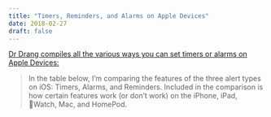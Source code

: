 ```yaml
---
title: "Timers, Reminders, and Alarms on Apple Devices"
date: 2018-02-27
draft: false
---
```


[Dr Drang compiles all the various ways you can set timers or alarms on Apple Devices:](https://leancrew.com/all-this/2018/02/timers-reminders-alarms-oh-my/)

> In the table below, I’m comparing the features of the three alert types on iOS: Timers, Alarms, and Reminders. Included in the comparison is how certain features work (or don’t work) on the iPhone, iPad, Watch, Mac, and HomePod.
